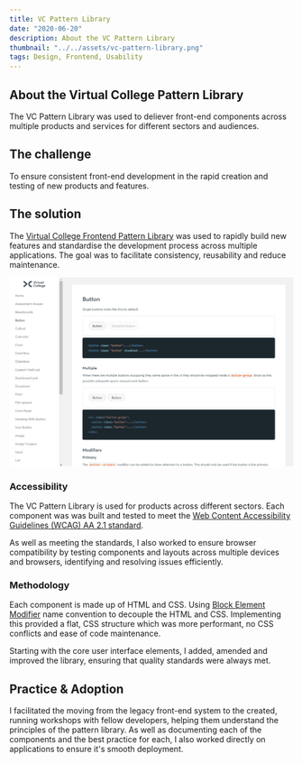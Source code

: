 ```yaml
---
title: VC Pattern Library
date: "2020-06-20"
description: About the VC Pattern Library
thumbnail: "../../assets/vc-pattern-library.png"
tags: Design, Frontend, Usability
---
```


## About the Virtual College Pattern Library
The VC Pattern Library was used to deliever front-end components across multiple products and services for different sectors and audiences. 

## The challenge
To ensure consistent front-end development in the rapid creation and testing of new products and features.

## The solution
The [Virtual College Frontend Pattern Library](https://virtualcollege.github.io/vc-app-patterns/#/) was used to rapidly build new features and standardise the development process across multiple applications. The goal was to facilitate consistency, reusability and reduce maintenance.

![Pattern Library](./pattern-library.png)

### Accessibility
The VC Pattern Library is used for products across different sectors. Each component was was built and tested to meet the [Web Content Accessibility Guidelines (WCAG) AA 2.1 standard](https://www.w3.org/WAI/standards-guidelines/wcag/).

As well as meeting the standards, I also worked to ensure browser compatibility by testing components and layouts across multiple devices and browsers, identifying and resolving issues efficiently. 

### Methodology
Each component is made up of HTML and CSS. Using [Block Element Modifier](http://getbem.com/) name convention to decouple the HTML and CSS. Implementing this provided a flat, CSS structure which was more performant, no CSS conflicts and ease of code maintenance.

Starting with the core user interface elements, I added, amended and improved the library, ensuring that quality standards were always met.

## Practice & Adoption
I facilitated the moving from the legacy front-end system to the created, running workshops with fellow developers, helping them understand the principles of the pattern library. As well as documenting each of the components and the best practice for each, I also worked directly on applications to ensure it's smooth deployment. 

